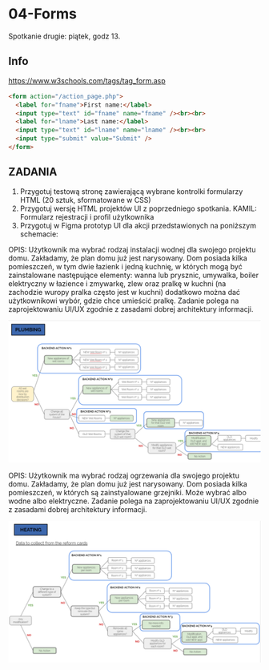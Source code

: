 # 04-Forms

Spotkanie drugie: piątek, godz 13.

## Info
https://www.w3schools.com/tags/tag_form.asp

```html
<form action="/action_page.php">
  <label for="fname">First name:</label>
  <input type="text" id="fname" name="fname" /><br><br>
  <label for="lname">Last name:</label>
  <input type="text" id="lname" name="lname" /><br><br>
  <input type="submit" value="Submit" />
</form>
```

## ZADANIA
1. Przygotuj testową stronę zawierającą wybrane kontrolki formularzy HTML (20 sztuk, sformatowane w CSS)
2. Przygotuj wersję HTML projektów UI z poprzedniego spotkania. KAMIL: Formularz rejestracji i profil użytkownika
3. Przygotuj w Figma prototyp UI dla akcji przedstawionych na poniższym schemacie:

OPIS:
Użytkownik ma wybrać rodzaj instalacji wodnej dla swojego projektu domu. Zakładamy, że plan domu już jest narysowany. Dom posiada kilka pomieszczeń, w tym dwie łazienk i jedną kuchnię, w których mogą być zainstalowane następujące elementy: wanna lub prysznic, umywalka, boiler elektryczny w łazience i zmywarkę, zlew oraz pralkę w kuchni (na zachodzie wuropy pralka często jest w kuchni) dodatkowo można dać użytkownikowi wybór, gdzie chce umieścić pralkę. Zadanie polega na zaprojektowaniu UI/UX zgodnie z zasadami dobrej architektury informacji.

![Plumbing](/Plumbing.PNG)

OPIS:
Użytkownik ma wybrać rodzaj ogrzewania dla swojego projektu domu. Zakładamy, że plan domu już jest narysowany. Dom posiada kilka pomieszczeń, w których są zainstyalowane grzejniki. Może wybrać albo wodne albo elektryczne. Zadanie polega na zaprojektowaniu UI/UX zgodnie z zasadami dobrej architektury informacji.

![Heating](/Heating.PNG)
